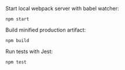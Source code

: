 Start local webpack server with babel watcher:
```
npm start
```

Build minified production artifact:
```
npm build
```

Run tests with Jest:
```
npm test
```
